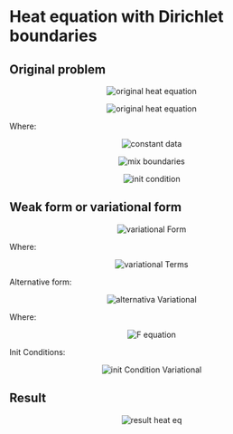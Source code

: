 # Heat equation with Dirichlet boundaries

## Original problem

<p align="center">
  <img src="https://github.com/planelles20/fenics-examples/blob/master/img/heatDirichlet/heatEq.gif?raw=true" alt="original heat equation"/>
</p>

<p align="center">
  <img src="https://github.com/planelles20/fenics-examples/blob/master/img/heatDirichlet/domain.gif?raw=true" alt="original heat equation"/>
</p>

Where:

<p align="center">
  <img src="https://github.com/planelles20/fenics-examples/blob/master/img/heatDirichlet/data.gif?raw=true" alt="constant data"/>
</p>

<p align="center">
  <img src="https://github.com/planelles20/fenics-examples/blob/master/img/heatNaturalNeumann/NaturalNeumannBoundaries.gif?raw=true" alt="mix boundaries"/>
</p>

<p align="center">
  <img src="https://github.com/planelles20/fenics-examples/blob/master/img/heatDirichlet/initCondition.gif?raw=true" alt="init condition"/>
</p>


## Weak form or variational form

<p align="center">
  <img src="https://github.com/planelles20/fenics-examples/blob/master/img/heatDirichlet/variationalForm.gif?raw=true" alt="variational Form"/>
</p>

Where:

<p align="center">
  <img src="https://github.com/planelles20/fenics-examples/blob/master/img/heatDirichlet/variationalTerms.gif?raw=true" alt="variational Terms"/>
</p>

Alternative form:
<p align="center">
  <img src="https://github.com/planelles20/fenics-examples/blob/master/img/heatDirichlet/alternativaVariational.gif?raw=true" alt="alternativa Variational"/>
</p>

Where:

<p align="center">
  <img src="https://github.com/planelles20/fenics-examples/blob/master/img/heatDirichlet/alternativaVariationalF.gif?raw=true" alt="F equation"/>
</p>

Init Conditions:

<p align="center">
  <img src="https://github.com/planelles20/fenics-examples/blob/master/img/heatDirichlet/initConditionVariational.gif?raw=true" alt="init Condition Variational"/>
</p>


## Result

<p align="center">
  <img src="https://github.com/planelles20/fenics-examples/blob/master/heatNaturalNeumann/result/result.gif?raw=true" alt="result heat eq"/>
</p>
